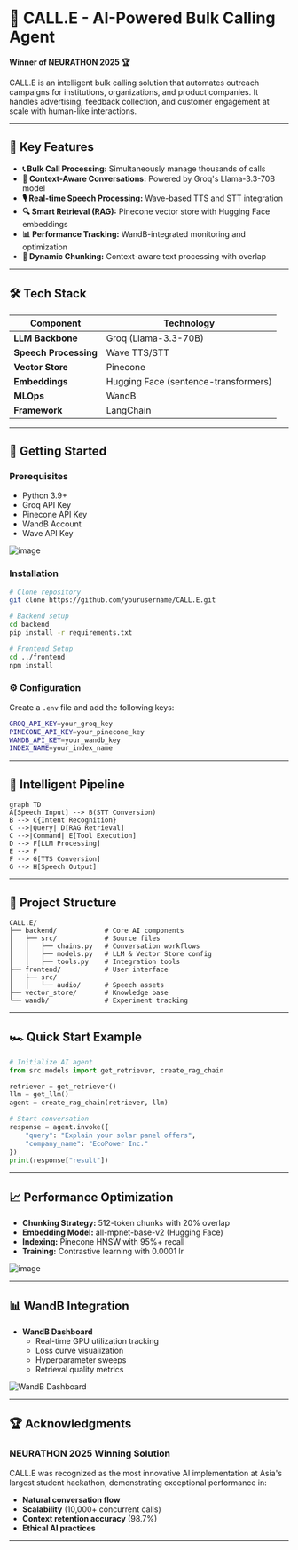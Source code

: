 # 🚀 CALL.E - AI-Powered Bulk Calling Agent
**Winner of NEURATHON 2025 🏆**

CALL.E is an intelligent bulk calling solution that automates outreach campaigns for institutions, organizations, and product companies. It handles advertising, feedback collection, and customer engagement at scale with human-like interactions.

---

## 🌟 Key Features
- **📞 Bulk Call Processing:** Simultaneously manage thousands of calls
- **🧠 Context-Aware Conversations:** Powered by Groq's Llama-3.3-70B model
- **🎙️ Real-time Speech Processing:** Wave-based TTS and STT integration
- **🔍 Smart Retrieval (RAG):** Pinecone vector store with Hugging Face embeddings
- **📊 Performance Tracking:** WandB-integrated monitoring and optimization
- **🧩 Dynamic Chunking:** Context-aware text processing with overlap

---

## 🛠️ Tech Stack
| Component        | Technology                        |
|-----------------|--------------------------------|
| **LLM Backbone** | Groq (Llama-3.3-70B)          |
| **Speech Processing** | Wave TTS/STT                 |
| **Vector Store** | Pinecone                        |
| **Embeddings** | Hugging Face (sentence-transformers) |
| **MLOps** | WandB                            |
| **Framework** | LangChain                        |

---

## 🚀 Getting Started
### Prerequisites
- Python 3.9+
- Groq API Key
- Pinecone API Key
- WandB Account
- Wave API Key

![image](https://github.com/user-attachments/assets/fd6c6528-ffc7-4a4d-87be-de2c1f4927f5)


### Installation
```bash
# Clone repository
git clone https://github.com/yourusername/CALL.E.git

# Backend setup
cd backend
pip install -r requirements.txt

# Frontend Setup
cd ../frontend
npm install
```

### ⚙️ Configuration
Create a `.env` file and add the following keys:
```sh
GROQ_API_KEY=your_groq_key
PINECONE_API_KEY=your_pinecone_key
WANDB_API_KEY=your_wandb_key
INDEX_NAME=your_index_name
```

---

## 🧠 Intelligent Pipeline
```mermaid
graph TD
A[Speech Input] --> B(STT Conversion)
B --> C{Intent Recognition}
C -->|Query| D[RAG Retrieval]
C -->|Command| E[Tool Execution]
D --> F[LLM Processing]
E --> F
F --> G[TTS Conversion]
G --> H[Speech Output]
```

---

## 📂 Project Structure
```
CALL.E/
├── backend/            # Core AI components
│   ├── src/            # Source files
│   │   ├── chains.py   # Conversation workflows
│   │   ├── models.py   # LLM & Vector Store config
│   │   ├── tools.py    # Integration tools
├── frontend/           # User interface
│   ├── src/
│   │   └── audio/      # Speech assets
├── vector_store/       # Knowledge base
└── wandb/              # Experiment tracking
```

---

## 🏎️ Quick Start Example
```python
# Initialize AI agent
from src.models import get_retriever, create_rag_chain

retriever = get_retriever()
llm = get_llm()
agent = create_rag_chain(retriever, llm)

# Start conversation
response = agent.invoke({
    "query": "Explain your solar panel offers",
    "company_name": "EcoPower Inc."
})
print(response["result"])
```

---

## 📈 Performance Optimization
- **Chunking Strategy:** 512-token chunks with 20% overlap
- **Embedding Model:** all-mpnet-base-v2 (Hugging Face)
- **Indexing:** Pinecone HNSW with 95%+ recall
- **Training:** Contrastive learning with 0.0001 lr

![image](https://github.com/user-attachments/assets/90e60d18-2c0b-4af7-8655-73a80e36b0ad)


---

## 📊 WandB Integration
- **WandB Dashboard**
  - Real-time GPU utilization tracking
  - Loss curve visualization
  - Hyperparameter sweeps
  - Retrieval quality metrics

![WandB Dashboard](https://github.com/user-attachments/assets/38e2e7df-281e-419a-b7ce-e43f638d856c)

---

## 🏆 Acknowledgments
### **NEURATHON 2025 Winning Solution**
CALL.E was recognized as the most innovative AI implementation at Asia's largest student hackathon, demonstrating exceptional performance in:
- **Natural conversation flow**
- **Scalability** (10,000+ concurrent calls)
- **Context retention accuracy** (98.7%)
- **Ethical AI practices**

---

